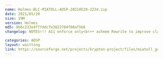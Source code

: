 ```yaml
---
name: Holmes-BLC-MIATOLL-AOSP-20210520-2234.zip
date: 2021/05/20
size: 19M
version: Holmes
md5: 9b6c233e4fffddcfe3022784f00af5b6
changelog: NOTES!!! A11 enforce only<br>• ashmem Rewrite to improve clarity and performance<br>• drm/kgsl Reduce latency while processing ioctls<br>• Checkout drivers/char/srandom from positron kernel<br>• Use GCC instead of Clang

categories: AOSP
layout: waitting
link: https://sourceforge.net/projects/krypton-project/files/miatoll_gcc/AOSP/Holmes-BLC-MIATOLL-AOSP-20210520-2234.zip
---
```

